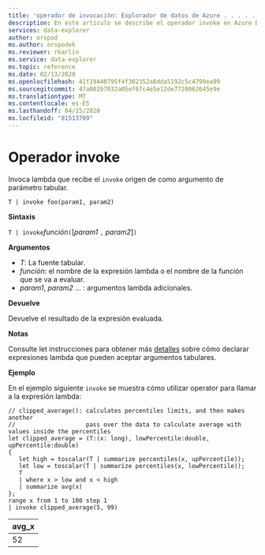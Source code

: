 ```yaml
---
title: 'operador de invocación: Explorador de datos de Azure . . . . . . . . . . . . . Microsoft Docs'
description: En este artículo se describe el operador invoke en Azure Data Explorer.
services: data-explorer
author: orspod
ms.author: orspodek
ms.reviewer: rkarlin
ms.service: data-explorer
ms.topic: reference
ms.date: 02/13/2020
ms.openlocfilehash: 41f19440795f4f302352a8dda5192c5c4790ea99
ms.sourcegitcommit: 47a002b7032a05ef67c4e5e12de7720062645e9e
ms.translationtype: MT
ms.contentlocale: es-ES
ms.lasthandoff: 04/15/2020
ms.locfileid: "81513709"
---
```

# <a name="invoke-operator"></a>Operador invoke

Invoca lambda que recibe el `invoke` origen de como argumento de parámetro tabular.

```kusto
T | invoke foo(param1, param2)
```

**Sintaxis**

`T | invoke`*función*`(`[*param1* `,` *param2*]`)`

**Argumentos**

* *T*: La fuente tabular.
* *función*: el nombre de la expresión lambda o el nombre de la función que se va a evaluar.
* *param1*, *param2* ... : argumentos lambda adicionales.

**Devuelve**

Devuelve el resultado de la expresión evaluada.

**Notas**

Consulte let instrucciones para obtener más [detalles](./letstatement.md) sobre cómo declarar expresiones lambda que pueden aceptar argumentos tabulares.

**Ejemplo**

En el ejemplo siguiente `invoke` se muestra cómo utilizar operator para llamar a la expresión lambda:

```kusto
// clipped_average(): calculates percentiles limits, and then makes another 
//                    pass over the data to calculate average with values inside the percentiles
let clipped_average = (T:(x: long), lowPercentile:double, upPercentile:double)
{
   let high = toscalar(T | summarize percentiles(x, upPercentile));
   let low = toscalar(T | summarize percentiles(x, lowPercentile));
   T 
   | where x > low and x < high
   | summarize avg(x) 
};
range x from 1 to 100 step 1
| invoke clipped_average(5, 99)
```

|avg_x|
|---|
|52|
